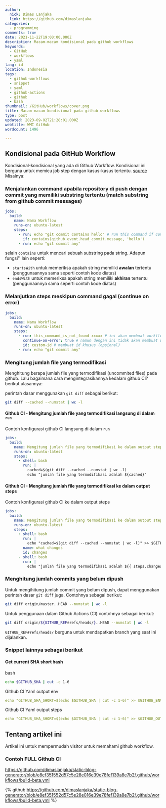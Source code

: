 ```yaml
---
author:
  nick: Dimas Lanjaka
  link: https://github.com/dimaslanjaka
categories:
  - programming
comments: true
date: 2021-11-22T19:00:00.000Z
description: Macam-macam kondisional pada github workflows
keywords:
  - GitHub
  - workflows
  - yaml
lang: id
location: Indonesia
tags:
  - github-workflows
  - snippet
  - yaml
  - github-actions
  - github
  - bash
thumbnail: /GitHub/workflows/cover.png
title: Macam-macam kondisional pada github workflows
type: post
updated: 2023-09-02T21:28:01.000Z
webtitle: WMI GitHub
wordcount: 1496

---
```


## Kondisional pada GitHub Workflow
Kondisional-kondisional yang ada di Github Workflow. Kondisional ini berguna untuk memicu job step dengan kasus-kasus tertentu. [source](https://docs.github.com/en/actions/learn-github-actions/expressions) Misalnya:

### Menjalankan command apabila repository di push dengan commit yang memiliki substring tertentu (match substring from github commit messages)
```yaml
jobs:
  build:
    name: Nama Workflow
    runs-on: ubuntu-latest
    steps:
      - run: echo "git commit contains hello" # run this command if commit contains hello
        if: contains(github.event.head_commit.message, 'hello')
      - run: echo "git commit any"
```
selain `contains` untuk mencari sebuah substring pada string. Adapun fungsi'' lain seperti:
- `startsWith` untuk memeriksa apakah string memiliki **awalan** tertentu (penggunaannya sama seperti contoh kode diatas)
- `endsWith` untuk memeriksa apakah string memiliki **akhiran** tertentu (penggunaannya sama seperti contoh kode diatas)

### Melanjutkan steps meskipun command gagal (continue on error)
```yaml
jobs:
  build:
    name: Nama Workflow
    runs-on: ubuntu-latest
    steps:
      - run: this_command_is_not_found xxxxx # ini akan membuat workflow berhenti
        continue-on-error: true # namun dengan ini tidak akan membuat workflow berhenti
        id: custom-id # membuat id khusus (opsional)
      - run: echo "git commit any"
```

### Mengitung jumlah file yang termodifikasi
Menghitung berapa jumlah file yang termodifikasi (uncommited files) pada github. Lalu bagaimana cara mengintegrasikannya kedalam github CI? berikut ulasannya:

perintah dasar menggunakan `git diff` sebagai berikut:

```bash
git diff --cached --numstat | wc -l
```

#### Github CI - Mengitung jumlah file yang termodifikasi langsung di dalam `run`
Contoh konfigurasi github CI langsung di dalam `run`

```yaml
jobs:
  build:
    name: Mengitung jumlah file yang termodifikasi ke dalam output steps
    runs-on: ubuntu-latest
    steps:
      - shell: bash
        run: |
          cached=$(git diff --cached --numstat | wc -l)
          echo "jumlah file yang termodifikasi adalah ${cached}"
```

#### Github CI - Mengitung jumlah file yang termodifikasi ke dalam output steps
Contoh konfigurasi github CI ke dalam output steps

```yaml
jobs:
  build:
    name: Mengitung jumlah file yang termodifikasi ke dalam output steps
    runs-on: ubuntu-latest
    steps:
      - shell: bash
        run: |
          echo "cached=$(git diff --cached --numstat | wc -l)" >> $GITHUB_OUTPUT
        name: what changes
        id: changes
      - shell: bash
        run: |
          echo "jumlah file yang termodifikasi adalah ${{ steps.changes.outputs.cached }}"
```

### Menghitung jumlah commits yang belum dipush
Untuk mengihitung jumlah commit yang belum dipush, dapat menggunakan perintah dasar `git diff` juga. Contohnya sebagai berikut:

```bash
git diff origin/master..HEAD --numstat | wc -l
```

Untuk penggunaan dalam Github Actions (CI) contohnya sebagai berikut:

```bash
git diff origin/${GITHUB_REF#refs/heads/}..HEAD --numstat | wc -l
```

`GITHUB_REF#refs/heads/` berguna untuk mendapatkan branch yang saat ini dijalankan.

### Snippet lainnya sebagai berikut

#### Get current SHA short hash
bash
```bash
echo $GITHUB_SHA | cut -c 1-6
```
Github CI Yaml output env
```yaml
echo "GITHUB_SHA_SHORT=$(echo $GITHUB_SHA | cut -c 1-6)" >> $GITHUB_ENV
```
Github CI Yaml output steps
```yaml
echo "GITHUB_SHA_SHORT=$(echo $GITHUB_SHA | cut -c 1-6)" >> $GITHUB_OUTPUT
```

## Tentang artikel ini

Artikel ini untuk mempermudah visitor untuk memahami github workflow.

### Contoh FULL Github CI

https://github.com/dimaslanjaka/static-blog-generator/blob/e8ef351552d57c5e28e016e39e78fef139a8e7b2/.github/workflows/build-beta.yml

{% github https://github.com/dimaslanjaka/static-blog-generator/blob/e8ef351552d57c5e28e016e39e78fef139a8e7b2/.github/workflows/build-beta.yml %}